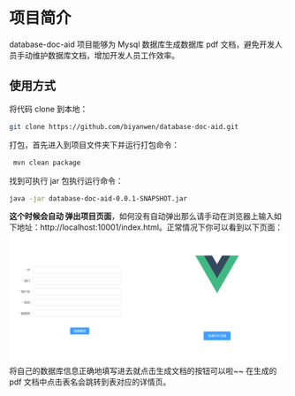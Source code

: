 # 项目简介

database-doc-aid 项目能够为 Mysql 数据库生成数据库 pdf 文档，避免开发人员手动维护数据库文档，增加开发人员工作效率。

## 使用方式

将代码 clone 到本地：

~~~bash
git clone https://github.com/biyanwen/database-doc-aid.git
~~~

打包，首先进入到项目文件夹下并运行打包命令：

~~~bash
 mvn clean package 
~~~

找到可执行 jar 包执行运行命令：

~~~bash
java -jar database-doc-aid-0.0.1-SNAPSHOT.jar
~~~

**这个时候会自动 弹出项目页面**，如何没有自动弹出那么请手动在浏览器上输入如下地址：http://localhost:10001/index.html。正常情况下你可以看到以下页面：
![img.png](img.png)
将自己的数据库信息正确地填写进去就点击生成文档的按钮可以啦~~
在生成的 pdf 文档中点击表名会跳转到表对应的详情页。